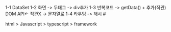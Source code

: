 1-1 DataSet
1-2 화면 -> 두태그 -> div추가
1-3 반복코드 -> getData() + 추가(직관) DOM API<- 직관X -> 문자열로
1-4 라우팅 -> 해시 #


html > Javascript > typescript > framework



<!-- firebase console -->
<!-- <script type="module">
  // Import the functions you need from the SDKs you need
  import { initializeApp } from "https://www.gstatic.com/firebasejs/11.7.3/firebase-app.js";
  import { getAnalytics } from "https://www.gstatic.com/firebasejs/11.7.3/firebase-analytics.js";
  // TODO: Add SDKs for Firebase products that you want to use
  // https://firebase.google.com/docs/web/setup#available-libraries

  // Your web app's Firebase configuration
  // For Firebase JS SDK v7.20.0 and later, measurementId is optional
  const firebaseConfig = {
    apiKey: "AIzaSyC2sX17c56GRR-6re5lKc3RAeVsRInT5hI",
    authDomain: "prj-2505.firebaseapp.com",
    projectId: "prj-2505",
    storageBucket: "prj-2505.firebasestorage.app",
    messagingSenderId: "583453385529",
    appId: "1:583453385529:web:0ab601ab0b6c8f61f53ee8",
    measurementId: "G-R3NNNP65K6"
  };

  // Initialize Firebase
  const app = initializeApp(firebaseConfig);
  const analytics = getAnalytics(app);
</script> -->